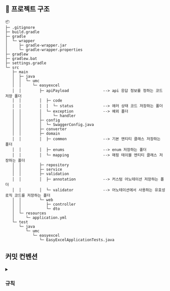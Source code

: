 ## 📃 프로젝트 구조
```
📦 
├─ .gitignore
├─ build.gradle
├─ gradle
│  └─ wrapper
│     ├─ gradle-wrapper.jar
│     └─ gradle-wrapper.properties
├─ gradlew
├─ gradlew.bat
├─ settings.gradle
└─ src
   ├─ main
   │  ├─ java
   │  │  └─ umc
   │  │     └─ easyexcel
   │  │        ├─ apiPayload               --> api 응답 정보를 정하는 코드 저장 폴더
   │  │        │  ├─ code
   │  │        │  │  └─ status             --> 에러 상태 코드 저장하는 폴더
   │  │        │  └─ exception             --> 예외 폴더
   │  │        │     └─ handler            
   │  │        ├─ config
   │  │        │  └─ SwaggerConfig.java
   │  │        ├─ converter
   │  │        ├─ domain
   │  │        │  ├─ common                --> 기본 엔티티 클래스 저장하는 폴더
   │  │        │  ├─ enums                 --> enum 저장하는 폴더
   │  │        │  └─ mapping               --> 매핑 테이블 엔티티 클래스 저장하는 폴더
   │  │        ├─ repository
   │  │        ├─ service               
   │  │        ├─ validation
   │  │        │  ├─ annotation            --> 커스텀 어노테이션 저장하는 폴더
   │  │        │  └─ validator             --> 어노테이션에서 사용하는 유효성 로직 코드를 저장하는 폴더
   │  │        └─ web
   │  │           ├─ controller           
   │  │           └─ dto                   
   │  └─ resources
   │     └─ application.yml
   └─ test
      └─ java
         └─ umc
            └─ easyexcel
               └─ EasyExcelApplicationTests.java
```


## 커밋 컨벤션
<details>
<summary><h3> 규칙</h3> </summary>

archivvonjang님의 [블로그](https://velog.io/@archivvonjang/Git-Commit-Message-Convention) 를 참고하여 정리하였습니다.
<br/>
<br/>


## Commit Message Convention

### 1. Commit Message Structure
-   기본적인 커밋 메시지 구조

    ```
      제목 (Type: Subject)
      본문 (Body)
    ```

### 2. Commit Type
-  커밋의 타입 구성
  
    ```
      태그: 제목 
      (:space 제목으로 : 뒤에만 space를 넣는다.)
    ```
    <br/>
    
    |Tag Name|Description|
    |:--:|:--:|
    |Feature|새로운 기능을 추가|
    |Bug Fix|버그를 고쳐야하는 경우|
    |Refactoring|Production Code(실제 사용하는 코드) 리팩토링|
    |Delete|코드 혹은 파일을 삭제하는 작업만 수행한 경우|
    <br/>

    추가적인 문맥 정보를 제공하기 위한 목적으로 괄호 안에 적을 수도 있다.
    ```
      [Feature(navigation)]:
      [Bug Fix(DB)]:
    ```

### 3. Subject
-  제목은 50글자 이내로 작성한다.
-  첫글자는 대문자로 작성한다.
-  마침표 및 특수기호는 사용하지 않는다.
-  영문으로 작성하는 경우 동사(원형)을 가장 앞에 명령어로 작성한다.
-  과거시제는 사용하지 않는다.
-  간결하고 요점적으로 즉, 개조식 구문으로 작성한다


```
EX)
Bug Fixed --> Bug Fix
```

### 4. Body
-  72 글자 이내로 작성한다.
-  최대한 상세히 작성한다. (코드 변경의 이유를 명확히 작성할수록 좋다)
-  어떻게 변경했는지보다 무엇을, 왜 변경했는지 작성한다.
<br/>

### 5. Example

```
Ex1)
[Feature]: 회원 가입 기능 구현 
SMS, 이메일 중복확인 API 개발 


Ex2)
[Refectoring]: 게시글 작성 API 변경 
게시글 작성 시 참여자 초대의 ~~ 부분에서 프론트에 데이터를 정확하게 응답하기 위해 ~~한 부분을  ~~하게끔 변경한다. 
```
<br/>

커밋 메시지를 여러 줄 입력하려면??
```
git commit -m "커밋메시지 입력
~~~
~~~
```
위처럼 따옴표를 닫지 않고 계속 입력하면 된다.

<br/>


그 외 자주 쓰이는 예시
```
  [Bug Fix]: 게시글 유저 인증 버그 수정                                                  
  Fix my test                                                       
  Fix typo in style.css
  Fix my test to return undefined
```

</details>
